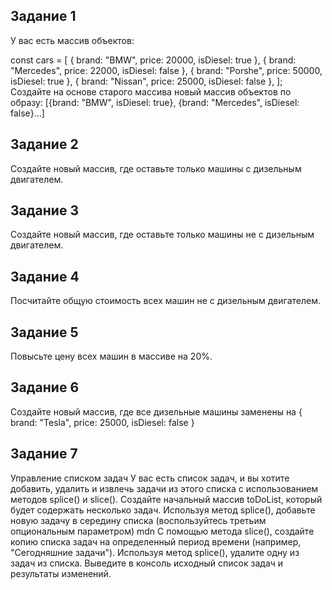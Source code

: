 ## Задание 1
У вас есть массив объектов:

const cars = [
    { brand: "BMW", price: 20000, isDiesel: true },
    { brand: "Mercedes", price: 22000, isDiesel: false },
    { brand: "Porshe", price: 50000, isDiesel: true },
    { brand: "Nissan", price: 25000, isDiesel: false },
];
Создайте на основе старого массива новый массив объектов по образу: [{brand: "BMW", isDiesel: true}, {brand: "Mercedes", isDiesel: false}...]

## Задание 2
Создайте новый массив, где оставьте только машины с дизельным двигателем.

## Задание 3
Создайте новый массив, где оставьте только машины не с дизельным двигателем.

## Задание 4
Посчитайте общую стоимость всех машин не с дизельным двигателем.

## Задание 5
Повысьте цену всех машин в массиве на 20%.

## Задание 6
Создайте новый массив, где все дизельные машины заменены на { brand: "Tesla", price: 25000, isDiesel: false }

## Задание 7
Управление списком задач
У вас есть список задач, и вы хотите добавить, удалить и извлечь задачи из этого списка с использованием методов splice() и slice().
Создайте начальный массив toDoList, который будет содержать несколько задач.
Используя метод splice(), добавьте новую задачу в середину списка (воспользуйтесь третьим опциональным параметром) mdn
С помощью метода slice(), создайте копию списка задач на определенный период времени (например, "Сегодняшние задачи").
Используя метод splice(), удалите одну из задач из списка.
Выведите в консоль исходный список задач и результаты изменений.